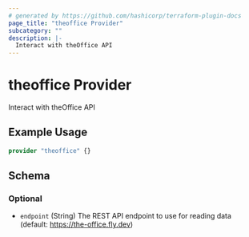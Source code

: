 ```yaml
---
# generated by https://github.com/hashicorp/terraform-plugin-docs
page_title: "theoffice Provider"
subcategory: ""
description: |-
  Interact with theOffice API
---
```


# theoffice Provider

Interact with theOffice API

## Example Usage

```terraform
provider "theoffice" {}
```

<!-- schema generated by tfplugindocs -->
## Schema

### Optional

- `endpoint` (String) The REST API endpoint to use for reading data (default: https://the-office.fly.dev)
